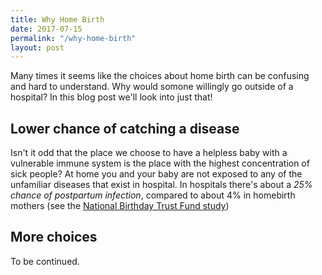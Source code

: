 ```yaml
---
title: Why Home Birth
date: 2017-07-15
permalink: "/why-home-birth"
layout: post
---
```


Many times it seems like the choices about home birth can be confusing and hard to understand. Why would somone willingly go outside of a hospital? In this blog post we'll look into just that!

## Lower chance of catching a disease

Isn't it odd that the place we choose to have a helpless baby with a vulnerable immune system is the place with the highest concentration of sick people? At home you and your baby are not exposed to any of the unfamiliar diseases that exist in hospital. In hospitals there's about a  _25% chance of postpartum infection_, compared to about 4% in homebirth mothers (see the [National Birthday Trust Fund study](http://www.homebirth.org.uk/homebirth2.htm))

## More choices 

To be continued.